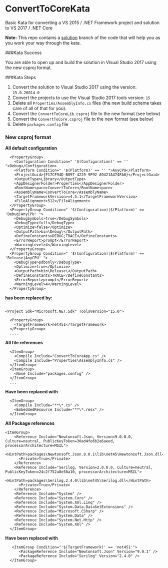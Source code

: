 # ConvertToCoreKata
Basic Kata for converting a VS 2015 / .NET Framework project and solution to VS 2017 / .NET Core

**Note:** This repo contains a [solution](https://github.com/nickfloyd/ConvertToCoreKata/commits/solution) branch of the code that will help you as you work your way through the kata.

###Kata Success

You are able to open up and build the solution in VIsual Studio 2017 using the new csproj format.

###Kata Steps

1. Convert the solution to Visual Studio 2017 using the version: `15.0.26014.0`
2. Convert the projects to use the Visual Studio 2017 tools version: `15`
3. Delete all `Properties/AssemblyInfo.cs` files (the new build scheme takes care of all of that for you).
4. Convert the `ConvertToCoreLib.csproj` file to the new format (see below)
5. Convert the `ConvertToCore.csproj` file to the new format (see below)
6. Delete `packages.config` file

### New csproj format

**All default configuration**

```
  <PropertyGroup>
    <Configuration Condition=" '$(Configuration)' == '' ">Debug</Configuration>
    <Platform Condition=" '$(Platform)' == '' ">AnyCPU</Platform>
    <ProjectGuid>{F17CF94D-B897-4229-9F92-A9421A474FA6}</ProjectGuid>
    <OutputType>Library</OutputType>
    <AppDesignerFolder>Properties</AppDesignerFolder>
    <RootNamespace>ConvertToCore</RootNamespace>
    <AssemblyName>ConvertToCore</AssemblyName>
    <TargetFrameworkVersion>v4.5.1</TargetFrameworkVersion>
    <FileAlignment>512</FileAlignment>
  </PropertyGroup>
  <PropertyGroup Condition=" '$(Configuration)|$(Platform)' == 'Debug|AnyCPU' ">
    <DebugSymbols>true</DebugSymbols>
    <DebugType>full</DebugType>
    <Optimize>false</Optimize>
    <OutputPath>bin\Debug\</OutputPath>
    <DefineConstants>DEBUG;TRACE</DefineConstants>
    <ErrorReport>prompt</ErrorReport>
    <WarningLevel>4</WarningLevel>
  </PropertyGroup>
  <PropertyGroup Condition=" '$(Configuration)|$(Platform)' == 'Release|AnyCPU' ">
    <DebugType>pdbonly</DebugType>
    <Optimize>true</Optimize>
    <OutputPath>bin\Release\</OutputPath>
    <DefineConstants>TRACE</DefineConstants>
    <ErrorReport>prompt</ErrorReport>
    <WarningLevel>4</WarningLevel>
  </PropertyGroup>
```

**has been replaced by:**

```

<Project Sdk="Microsoft.NET.Sdk" ToolsVersion="15.0">

  <PropertyGroup>
    <TargetFramework>net451</TargetFramework>
  </PropertyGroup>
  ....
```
**All file references**

```
  <ItemGroup>
    <Compile Include="ConvertToCoreApp.cs" />
    <Compile Include="Properties\AssemblyInfo.cs" />
  </ItemGroup>
  <ItemGroup>
    <None Include="packages.config" />
  </ItemGroup>
  ...
```

**Have been replaced with**

```
  <ItemGroup>
    <Compile Include="**\*.cs" />
    <EmbeddedResource Include="**\*.resx" />
  </ItemGroup>
```

**All Package references**

```
<ItemGroup>
    <Reference Include="Newtonsoft.Json, Version=9.0.0.0, Culture=neutral, PublicKeyToken=30ad4fe6b2a6aeed, processorArchitecture=MSIL">
      <HintPath>packages\Newtonsoft.Json.9.0.1\lib\net45\Newtonsoft.Json.dll</HintPath>
      <Private>True</Private>
    </Reference>
    <Reference Include="Serilog, Version=2.0.0.0, Culture=neutral, PublicKeyToken=24c2f752a8e58a10, processorArchitecture=MSIL">
      <HintPath>packages\Serilog.2.4.0\lib\net45\Serilog.dll</HintPath>
      <Private>True</Private>
    </Reference>
    <Reference Include="System" />
    <Reference Include="System.Core" />
    <Reference Include="System.Xml.Linq" />
    <Reference Include="System.Data.DataSetExtensions" />
    <Reference Include="Microsoft.CSharp" />
    <Reference Include="System.Data" />
    <Reference Include="System.Net.Http" />
    <Reference Include="System.Xml" />
  </ItemGroup>
```

**Have been replaced with**

```
   <ItemGroup Condition="'$(TargetFramework)' == 'net451'">
      <PackageReference Include="Newtonsoft.Json" Version="9.0.1" />
      <PackageReference Include="Serilog" Version="2.4.0" />
  </ItemGroup>
```
